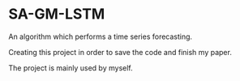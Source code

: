 # SA-GM-LSTM
An algorithm which performs a time series forecasting.

Creating this project in order to save the code and finish my paper.

The project is mainly used by myself.
